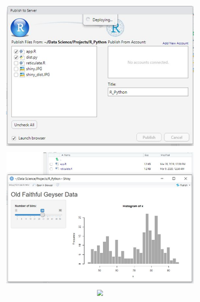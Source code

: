 <p align="center"><img src="https://github.com/ankur715/R/blob/master/R_Python/publish.JPG"></p>

<p align="center"><img src="https://github.com/ankur715/R/blob/master/R_Python/shiny.JPG"></p>

<p align="center"><img src="https://github.com/ankur715/R/blob/master/R_Python/shiny_dist.JPG.JPG"></p>
